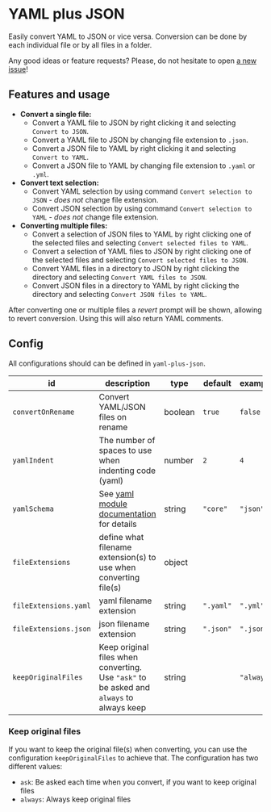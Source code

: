 # YAML plus JSON

Easily convert YAML to JSON or vice versa. Conversion can be done by each individual file or by all files in a folder.

Any good ideas or feature requests? Please, do not hesitate to open [a new issue](https://github.com/hilleer/vscode-yaml-plus-json/issues/new)!

## Features and usage

* **Convert a single file:**
	* Convert a YAML file to JSON by right clicking it and selecting `Convert to JSON`.
	* Convert a YAML file to JSON by changing file extension to `.json`.
	* Convert a JSON file to YAML by right clicking it and selecting `Convert to YAML`.
	* Convert a JSON file to YAML by changing file extension to `.yaml` or `.yml`.
* **Convert text selection:**
	* Convert YAML selection by using command `Convert selection to JSON` - _does not_ change file extension.
	* Convert JSON selection by using command `Convert selection to YAML` - _does not_ change file extension.
* **Converting multiple files:**
	* Convert a selection of JSON files to YAML by right clicking one of the selected files and selecting `Convert selected files to YAML`.
	* Convert a selection of YAML files to JSON by right clicking one of the selected files and selecting `Convert selected files to JSON`.
	* Convert YAML files in a directory to JSON by right clicking the directory and selecting `Convert YAML files to JSON`.
	* Convert JSON files in a directory to YAML by right clicking the directory and selecting `Convert JSON files to YAML`.

After converting one or multiple files a _revert_ prompt will be shown, allowing to revert conversion. Using this will also return YAML comments.

## Config

All configurations should can be defined in `yaml-plus-json`.

| id                    | description                                                                                                               | type    | default   | example    |
|-----------------------|---------------------------------------------------------------------------------------------------------------------------|---------|-----------|------------|
| `convertOnRename`     | Convert YAML/JSON files on rename                                                                                         | boolean | `true`    | `false`    |
| `yamlIndent`          | The number of spaces to use when indenting code (yaml)                                                                    | number  | `2`       | `4`        |
| `yamlSchema`          | See [yaml module documentation](https://github.com/eemeli/yaml/blob/master/docs/03_options.md#schema-options) for details | string  | `"core"`  | `"json"`   |
| `fileExtensions`      | define what filename extension(s) to use when converting file(s)                                                          | object  |           |            |
| `fileExtensions.yaml` | yaml filename extension                                                                                                   | string  | `".yaml"` | `".yml"`   |
| `fileExtensions.json` | json filename extension                                                                                                   | string  | `".json"` | `".json"`  |
| `keepOriginalFiles`   | Keep original files when converting. Use `"ask"` to be asked and `always` to always keep                                  | string  |           | `"always"` |

### Keep original files

If you want to keep the original file(s) when converting, you can use the configuration `keepOriginalFiles` to achieve that. The configuration has two different values:

* `ask`: Be asked each time when you convert, if you want to keep original files
* `always`: Always keep original files
